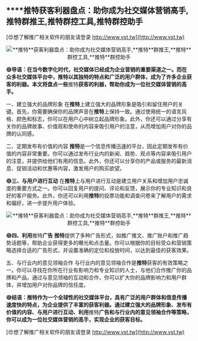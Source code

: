 ## ****推特**获客利器盘点：助你成为社交媒体营销高手,**推特**群推王,**推特**群控工具,**推特**群控助手**

[😍想了解推广相关软件的朋友请登录 http://www.vst.tw](http://www.vst.tw)

 <center><img src="https://vst.tw/MP4/tuiguang/png/3.png" alt="**推特**获客利器盘点：助你成为社交媒体营销高手,**推特**群推王,**推特**群控工具,**推特**群控助手"></center>

**😄导语：在当今数字化时代，社交媒体已经成为企业营销的重要渠道之一。而在众多社交媒体平台中，**推特**以其独特的特点和广泛的用户群体，成为了许多企业获客的利器。本文将盘点一些**推特**获客的利器，帮助你成为一位社交媒体营销的高手。**

一、建立强大的品牌形象
在**推特**上建立强大的品牌形象是吸引和留住用户的关键。首先，你需要确保你的品牌声音在**推特**上保持一致。通过使用统一的语言风格、颜色和标志，你可以在用户心中树立起品牌形象。此外，你还可以通过分享有关你的品牌故事、价值观和使命的内容来吸引用户的注意，从而增加用户对你的品牌的认同感。

二、定期发布有价值的内容
**推特**是一个信息传播迅速的平台，因此定期发布有价值的内容非常重要。你可以通过发布行业内的新闻、趋势、观点等内容来吸引用户的注意，并提供给他们有用的信息。此外，你还可以分享你的产品或服务的最新消息、促销活动和优惠等内容，激发用户的购买欲望。

**😄三、与用户进行互动**
在**推特**上与用户进行互动是建立用户关系和增加用户忠诚度的重要方式之一。你可以回复用户的提问、评论和反馈，展示你的专业知识和良好的客户服务。此外，你还可以利用**推特**的投票功能和调查问卷来了解用户的需求和偏好，进一步提升用户体验。

 <center><img src="https://vst.tw/MP4/tuiguang/png/5.png" alt="**推特**获客利器盘点：助你成为社交媒体营销高手,**推特**群推王,**推特**群控工具,**推特**群控助手"></center>

**😄四、利用**推特**广告**
**推特**提供了多种广告形式，如推广推文、推广账户和推广趋势话题等，帮助企业获得更多的曝光和点击量。你可以根据你的目标受众和营销策略选择合适的广告形式，并设置准确的定位和投放时间，以达到最佳的获客效果。

五、与行业内的意见领袖合作
与行业内的意见领袖合作是**推特**获客的有效策略之一。你可以寻找在你所在行业有影响力和专业知识的人士，与他们合作推广你的品牌和产品。通过与意见领袖的互动和合作，你可以扩大你的品牌影响力和用户群体，并增加用户对你品牌的信任度。

**😄结语：**推特**作为一个全球性的社交媒体平台，具有广泛的用户群体和信息传播速度快的特点，为企业提供了丰富的获客利器。通过建立强大的品牌形象、发布有价值的内容、与用户进行互动、利用**推特**广告和与行业内的意见领袖合作等策略，你可以成为一位社交媒体营销的高手，实现企业的获客目标。**

[😍想了解推广相关软件的朋友请登录 http://www.vst.tw](http://www.vst.tw)



